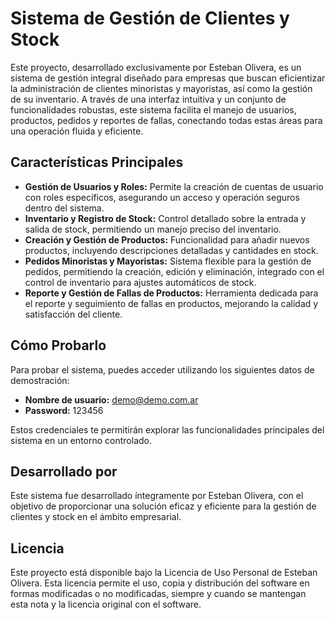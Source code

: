# Sistema de Gestión de Clientes y Stock

Este proyecto, desarrollado exclusivamente por Esteban Olivera, es un sistema de gestión integral diseñado para empresas que buscan eficientizar la administración de clientes minoristas y mayoristas, así como la gestión de su inventario. A través de una interfaz intuitiva y un conjunto de funcionalidades robustas, este sistema facilita el manejo de usuarios, productos, pedidos y reportes de fallas, conectando todas estas áreas para una operación fluida y eficiente.

## Características Principales

- **Gestión de Usuarios y Roles:** Permite la creación de cuentas de usuario con roles específicos, asegurando un acceso y operación seguros dentro del sistema.
- **Inventario y Registro de Stock:** Control detallado sobre la entrada y salida de stock, permitiendo un manejo preciso del inventario.
- **Creación y Gestión de Productos:** Funcionalidad para añadir nuevos productos, incluyendo descripciones detalladas y cantidades en stock.
- **Pedidos Minoristas y Mayoristas:** Sistema flexible para la gestión de pedidos, permitiendo la creación, edición y eliminación, integrado con el control de inventario para ajustes automáticos de stock.
- **Reporte y Gestión de Fallas de Productos:** Herramienta dedicada para el reporte y seguimiento de fallas en productos, mejorando la calidad y satisfacción del cliente.

## Cómo Probarlo

Para probar el sistema, puedes acceder utilizando los siguientes datos de demostración:

- **Nombre de usuario:** demo@demo.com.ar
- **Password:** 123456

Estos credenciales te permitirán explorar las funcionalidades principales del sistema en un entorno controlado.

## Desarrollado por

Este sistema fue desarrollado íntegramente por Esteban Olivera, con el objetivo de proporcionar una solución eficaz y eficiente para la gestión de clientes y stock en el ámbito empresarial.

## Licencia

Este proyecto está disponible bajo la Licencia de Uso Personal de Esteban Olivera. Esta licencia permite el uso, copia y distribución del software en formas modificadas o no modificadas, siempre y cuando se mantengan esta nota y la licencia original con el software.
